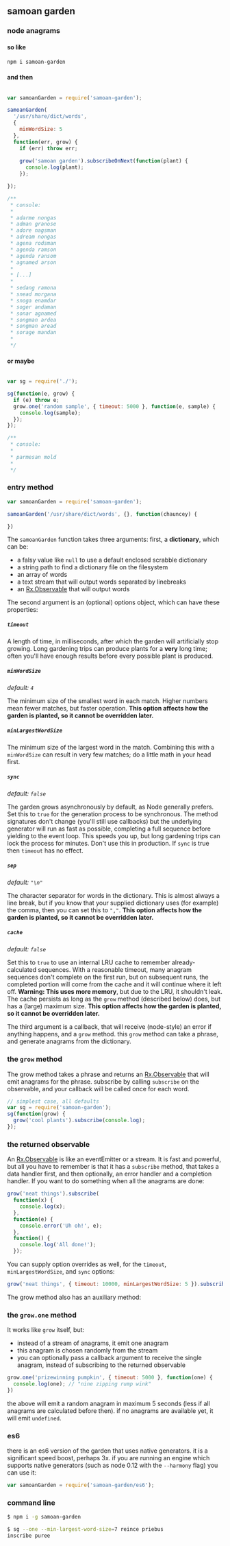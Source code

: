## samoan garden
### node anagrams

#### so like
```sh
npm i samoan-garden
```

#### and then
```js

var samoanGarden = require('samoan-garden');

samoanGarden(
  '/usr/share/dict/words', 
  {
    minWordSize: 5
  }, 
  function(err, grow) {
    if (err) throw err;
  
    grow('samoan garden').subscribeOnNext(function(plant) {
      console.log(plant);
    });

});

/**
 * console:
 *
 * adarme nongas
 * adman granose
 * adore nagsman
 * adream nongas
 * agena rodsman
 * agenda ramson
 * agenda ransom
 * agnamed arson
 *
 * [...]
 *
 * sedang ramona
 * snead morgana
 * snoga enamdar
 * soger andaman
 * sonar agnamed
 * songman ardea
 * songman aread
 * sorage mandan
 *
 */
```

#### or maybe
```js

var sg = require('./');

sg(function(e, grow) {
  if (e) throw e;
  grow.one('random sample', { timeout: 5000 }, function(e, sample) {
    console.log(sample);
  });
});

/**
 * console:
 *
 * parmesan mold
 *
 */

```

### entry method

```js
var samoanGarden = require('samoan-garden');

samoanGarden('/usr/share/dict/words', {}, function(chauncey) {

})
```

The `samoanGarden` function takes three arguments: first, a **dictionary**, which can be:

 - a falsy value like `null` to use a default enclosed scrabble dictionary
 - a string path to find a dictionary file on the filesystem
 - an array of words
 - a text stream that will output words separated by linebreaks
 - an [Rx.Observable][1] that will output words

The second argument is an (optional) options object, which can have these properties:

##### `timeout`
A length of time, in milliseconds, after which the garden will artificially stop growing. Long gardening trips can produce plants for a **very** long time; often you'll have enough results before every possible plant is produced.

##### `minWordSize`
*default: `4`*

The minimum size of the smallest word in each match. Higher numbers mean fewer matches, but faster operation. **This option affects how the garden is planted, so it cannot be overridden later.**

##### `minLargestWordSize`
The minimum size of the largest word in the match. Combining this with a `minWordSize` can result in very few matches; do a little math in your head first.

##### `sync`
*default: `false`*

The garden grows asynchronously by default, as Node generally prefers. Set this to `true` for the generation process to be synchronous. The method signatures don't change (you'll still use callbacks) but the underlying generator will run as fast as possible, completing a full sequence before yielding to the event loop. This speeds you up, but long gardening trips can lock the process for minutes. Don't use this in production. If `sync` is true then `timeout` has no effect.

##### `sep` 
*default: `"\n"`*

The character separator for words in the dictionary. This is almost always a line break, but if you know that your supplied dictionary uses (for example) the comma, then you can set this to `","`. **This option affects how the garden is planted, so it cannot be overridden later.**

##### `cache` 
*default: `false`*

Set this to `true` to use an internal LRU cache to remember already-calculated sequences. With a reasonable timeout, many anagram sequences don't complete on the first run, but on subsequent runs, the completed portion will come from the cache and it will continue where it left off. **Warning: This uses more memory**, but due to the LRU, it shouldn't leak. The cache persists as long as the `grow` method (described below) does, but has a (large) maximum size. **This option affects how the garden is planted, so it cannot be overridden later.**

The third argument is a callback, that will receive (node-style) an error if anything happens, and a `grow` method. this `grow` method can take a phrase, and generate anagrams from the dictionary.

### the `grow` method

The grow method takes a phrase and returns an [Rx.Observable][1] that will emit anagrams for the phrase. subscribe by calling `subscribe` on the observable, and your callback will be called once for each word.

```js
// simplest case, all defaults
var sg = require('samoan-garden');
sg(function(grow) {
  grow('cool plants').subscribe(console.log);
});
```

### the returned observable
An [Rx.Observable][1] is like an eventEmitter or a stream. It is fast and powerful, but all you have to remember is that it has a `subscribe` method, that takes a data handler first, and then optionally, an error handler and a completion handler. If you want to do something when all the anagrams are done:

```js
grow('neat things').subscribe(
  function(x) {
    console.log(x);
  }, 
  function(e) {
    console.error('Uh oh!', e);
  },
  function() {
    console.log('All done!');
  });
```

You can supply option overrides as well, for the `timeout`, `minLargestWordSize`, and `sync` options:

```js
grow('neat things', { timeout: 10000, minLargestWordSize: 5 }).subscribe(console.log);
```

The grow method also has an auxiliary method: 

### the `grow.one` method

It works like `grow` itself, but:

 - instead of a stream of anagrams, it emit one anagram
 - this anagram is chosen randomly from the stream
 - you can optionally pass a callback argument to receive the single anagram, instead of subscribing to the returned observable

```js
grow.one('prizewinning pumpkin', { timeout: 5000 }, function(one) {
  console.log(one); // "nine zipping rump wink"
})
```

the above will emit a random anagram in maximum 5 seconds (less if all anagrams are calculated before then). if no anagrams are available yet, it will emit `undefined`.

### es6

there is an es6 version of the garden that uses native generators. it is a significant speed boost, perhaps 3x. if you are running an engine which supports native generators (such as node 0.12 with the `--harmony` flag) you can use it:

```js
var samoanGarden = require('samoan-garden/es6');
```

### command line

```sh
$ npm i -g samoan-garden
```

```sh
$ sg --one --min-largest-word-size=7 reince priebus
inscribe puree
```

[1]: https://github.com/Reactive-Extensions/RxJS/tree/master/doc